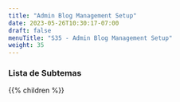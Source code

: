 ```yaml
---
title: "Admin Blog Management Setup"
date: 2023-05-26T10:30:17-07:00
draft: false
menuTitle: "S35 - Admin Blog Management Setup"
weight: 35
---
```


### Lista de Subtemas
{{% children  %}}

